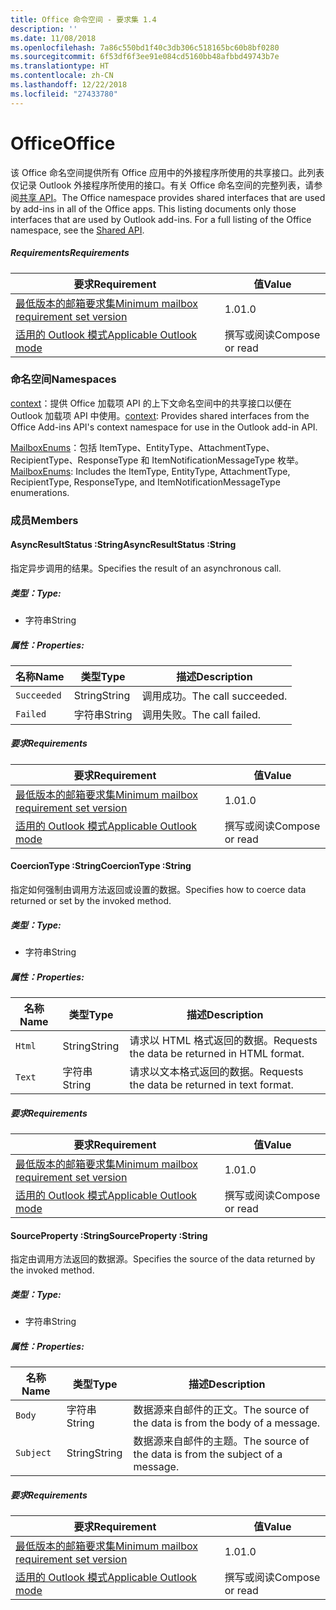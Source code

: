 ```yaml
---
title: Office 命令空间 - 要求集 1.4
description: ''
ms.date: 11/08/2018
ms.openlocfilehash: 7a86c550bd1f40c3db306c518165bc60b8bf0280
ms.sourcegitcommit: 6f53df6f3ee91e084cd5160bb48afbbd49743b7e
ms.translationtype: HT
ms.contentlocale: zh-CN
ms.lasthandoff: 12/22/2018
ms.locfileid: "27433780"
---
```

# <a name="office"></a><span data-ttu-id="ba84f-102">Office</span><span class="sxs-lookup"><span data-stu-id="ba84f-102">Office</span></span>

<span data-ttu-id="ba84f-p101">该 Office 命名空间提供所有 Office 应用中的外接程序所使用的共享接口。此列表仅记录 Outlook 外接程序所使用的接口。有关 Office 命名空间的完整列表，请参阅[共享 API](/javascript/api/office)。</span><span class="sxs-lookup"><span data-stu-id="ba84f-p101">The Office namespace provides shared interfaces that are used by add-ins in all of the Office apps. This listing documents only those interfaces that are used by Outlook add-ins. For a full listing of the Office namespace, see the [Shared API](/javascript/api/office).</span></span>

##### <a name="requirements"></a><span data-ttu-id="ba84f-105">Requirements</span><span class="sxs-lookup"><span data-stu-id="ba84f-105">Requirements</span></span>

|<span data-ttu-id="ba84f-106">要求</span><span class="sxs-lookup"><span data-stu-id="ba84f-106">Requirement</span></span>| <span data-ttu-id="ba84f-107">值</span><span class="sxs-lookup"><span data-stu-id="ba84f-107">Value</span></span>|
|---|---|
|[<span data-ttu-id="ba84f-108">最低版本的邮箱要求集</span><span class="sxs-lookup"><span data-stu-id="ba84f-108">Minimum mailbox requirement set version</span></span>](/office/dev/add-ins/reference/requirement-sets/outlook-api-requirement-sets)| <span data-ttu-id="ba84f-109">1.0</span><span class="sxs-lookup"><span data-stu-id="ba84f-109">1.0</span></span>|
|[<span data-ttu-id="ba84f-110">适用的 Outlook 模式</span><span class="sxs-lookup"><span data-stu-id="ba84f-110">Applicable Outlook mode</span></span>](https://docs.microsoft.com/outlook/add-ins/#extension-points)| <span data-ttu-id="ba84f-111">撰写或阅读</span><span class="sxs-lookup"><span data-stu-id="ba84f-111">Compose or read</span></span>|

### <a name="namespaces"></a><span data-ttu-id="ba84f-112">命名空间</span><span class="sxs-lookup"><span data-stu-id="ba84f-112">Namespaces</span></span>

<span data-ttu-id="ba84f-113">[context](Office.context.md)：提供 Office 加载项 API 的上下文命名空间中的共享接口以便在 Outlook 加载项 API 中使用。</span><span class="sxs-lookup"><span data-stu-id="ba84f-113">[context](Office.context.md): Provides shared interfaces from the Office Add-ins API's context namespace for use in the Outlook add-in API.</span></span>

<span data-ttu-id="ba84f-114">[MailboxEnums](/javascript/api/outlook/office.mailboxenums.attachmenttype)：包括 ItemType、EntityType、AttachmentType、RecipientType、ResponseType 和 ItemNotificationMessageType 枚举。</span><span class="sxs-lookup"><span data-stu-id="ba84f-114">[MailboxEnums](/javascript/api/outlook/office.mailboxenums.attachmenttype): Includes the ItemType, EntityType, AttachmentType, RecipientType, ResponseType, and ItemNotificationMessageType enumerations.</span></span>

### <a name="members"></a><span data-ttu-id="ba84f-115">成员</span><span class="sxs-lookup"><span data-stu-id="ba84f-115">Members</span></span>

####  <a name="asyncresultstatus-string"></a><span data-ttu-id="ba84f-116">AsyncResultStatus :String</span><span class="sxs-lookup"><span data-stu-id="ba84f-116">AsyncResultStatus :String</span></span>

<span data-ttu-id="ba84f-117">指定异步调用的结果。</span><span class="sxs-lookup"><span data-stu-id="ba84f-117">Specifies the result of an asynchronous call.</span></span>

##### <a name="type"></a><span data-ttu-id="ba84f-118">类型：</span><span class="sxs-lookup"><span data-stu-id="ba84f-118">Type:</span></span>

*   <span data-ttu-id="ba84f-119">字符串</span><span class="sxs-lookup"><span data-stu-id="ba84f-119">String</span></span>

##### <a name="properties"></a><span data-ttu-id="ba84f-120">属性：</span><span class="sxs-lookup"><span data-stu-id="ba84f-120">Properties:</span></span>

|<span data-ttu-id="ba84f-121">名称</span><span class="sxs-lookup"><span data-stu-id="ba84f-121">Name</span></span>| <span data-ttu-id="ba84f-122">类型</span><span class="sxs-lookup"><span data-stu-id="ba84f-122">Type</span></span>| <span data-ttu-id="ba84f-123">描述</span><span class="sxs-lookup"><span data-stu-id="ba84f-123">Description</span></span>|
|---|---|---|
|`Succeeded`| <span data-ttu-id="ba84f-124">String</span><span class="sxs-lookup"><span data-stu-id="ba84f-124">String</span></span>|<span data-ttu-id="ba84f-125">调用成功。</span><span class="sxs-lookup"><span data-stu-id="ba84f-125">The call succeeded.</span></span>|
|`Failed`| <span data-ttu-id="ba84f-126">字符串</span><span class="sxs-lookup"><span data-stu-id="ba84f-126">String</span></span>|<span data-ttu-id="ba84f-127">调用失败。</span><span class="sxs-lookup"><span data-stu-id="ba84f-127">The call failed.</span></span>|

##### <a name="requirements"></a><span data-ttu-id="ba84f-128">要求</span><span class="sxs-lookup"><span data-stu-id="ba84f-128">Requirements</span></span>

|<span data-ttu-id="ba84f-129">要求</span><span class="sxs-lookup"><span data-stu-id="ba84f-129">Requirement</span></span>| <span data-ttu-id="ba84f-130">值</span><span class="sxs-lookup"><span data-stu-id="ba84f-130">Value</span></span>|
|---|---|
|[<span data-ttu-id="ba84f-131">最低版本的邮箱要求集</span><span class="sxs-lookup"><span data-stu-id="ba84f-131">Minimum mailbox requirement set version</span></span>](/office/dev/add-ins/reference/requirement-sets/outlook-api-requirement-sets)| <span data-ttu-id="ba84f-132">1.0</span><span class="sxs-lookup"><span data-stu-id="ba84f-132">1.0</span></span>|
|[<span data-ttu-id="ba84f-133">适用的 Outlook 模式</span><span class="sxs-lookup"><span data-stu-id="ba84f-133">Applicable Outlook mode</span></span>](https://docs.microsoft.com/outlook/add-ins/#extension-points)| <span data-ttu-id="ba84f-134">撰写或阅读</span><span class="sxs-lookup"><span data-stu-id="ba84f-134">Compose or read</span></span>|
####  <a name="coerciontype-string"></a><span data-ttu-id="ba84f-135">CoercionType :String</span><span class="sxs-lookup"><span data-stu-id="ba84f-135">CoercionType :String</span></span>

<span data-ttu-id="ba84f-136">指定如何强制由调用方法返回或设置的数据。</span><span class="sxs-lookup"><span data-stu-id="ba84f-136">Specifies how to coerce data returned or set by the invoked method.</span></span>

##### <a name="type"></a><span data-ttu-id="ba84f-137">类型：</span><span class="sxs-lookup"><span data-stu-id="ba84f-137">Type:</span></span>

*   <span data-ttu-id="ba84f-138">字符串</span><span class="sxs-lookup"><span data-stu-id="ba84f-138">String</span></span>

##### <a name="properties"></a><span data-ttu-id="ba84f-139">属性：</span><span class="sxs-lookup"><span data-stu-id="ba84f-139">Properties:</span></span>

|<span data-ttu-id="ba84f-140">名称</span><span class="sxs-lookup"><span data-stu-id="ba84f-140">Name</span></span>| <span data-ttu-id="ba84f-141">类型</span><span class="sxs-lookup"><span data-stu-id="ba84f-141">Type</span></span>| <span data-ttu-id="ba84f-142">描述</span><span class="sxs-lookup"><span data-stu-id="ba84f-142">Description</span></span>|
|---|---|---|
|`Html`| <span data-ttu-id="ba84f-143">String</span><span class="sxs-lookup"><span data-stu-id="ba84f-143">String</span></span>|<span data-ttu-id="ba84f-144">请求以 HTML 格式返回的数据。</span><span class="sxs-lookup"><span data-stu-id="ba84f-144">Requests the data be returned in HTML format.</span></span>|
|`Text`| <span data-ttu-id="ba84f-145">字符串</span><span class="sxs-lookup"><span data-stu-id="ba84f-145">String</span></span>|<span data-ttu-id="ba84f-146">请求以文本格式返回的数据。</span><span class="sxs-lookup"><span data-stu-id="ba84f-146">Requests the data be returned in text format.</span></span>|

##### <a name="requirements"></a><span data-ttu-id="ba84f-147">要求</span><span class="sxs-lookup"><span data-stu-id="ba84f-147">Requirements</span></span>

|<span data-ttu-id="ba84f-148">要求</span><span class="sxs-lookup"><span data-stu-id="ba84f-148">Requirement</span></span>| <span data-ttu-id="ba84f-149">值</span><span class="sxs-lookup"><span data-stu-id="ba84f-149">Value</span></span>|
|---|---|
|[<span data-ttu-id="ba84f-150">最低版本的邮箱要求集</span><span class="sxs-lookup"><span data-stu-id="ba84f-150">Minimum mailbox requirement set version</span></span>](/office/dev/add-ins/reference/requirement-sets/outlook-api-requirement-sets)| <span data-ttu-id="ba84f-151">1.0</span><span class="sxs-lookup"><span data-stu-id="ba84f-151">1.0</span></span>|
|[<span data-ttu-id="ba84f-152">适用的 Outlook 模式</span><span class="sxs-lookup"><span data-stu-id="ba84f-152">Applicable Outlook mode</span></span>](https://docs.microsoft.com/outlook/add-ins/#extension-points)| <span data-ttu-id="ba84f-153">撰写或阅读</span><span class="sxs-lookup"><span data-stu-id="ba84f-153">Compose or read</span></span>|
####  <a name="sourceproperty-string"></a><span data-ttu-id="ba84f-154">SourceProperty :String</span><span class="sxs-lookup"><span data-stu-id="ba84f-154">SourceProperty :String</span></span>

<span data-ttu-id="ba84f-155">指定由调用方法返回的数据源。</span><span class="sxs-lookup"><span data-stu-id="ba84f-155">Specifies the source of the data returned by the invoked method.</span></span>

##### <a name="type"></a><span data-ttu-id="ba84f-156">类型：</span><span class="sxs-lookup"><span data-stu-id="ba84f-156">Type:</span></span>

*   <span data-ttu-id="ba84f-157">字符串</span><span class="sxs-lookup"><span data-stu-id="ba84f-157">String</span></span>

##### <a name="properties"></a><span data-ttu-id="ba84f-158">属性：</span><span class="sxs-lookup"><span data-stu-id="ba84f-158">Properties:</span></span>

|<span data-ttu-id="ba84f-159">名称</span><span class="sxs-lookup"><span data-stu-id="ba84f-159">Name</span></span>| <span data-ttu-id="ba84f-160">类型</span><span class="sxs-lookup"><span data-stu-id="ba84f-160">Type</span></span>| <span data-ttu-id="ba84f-161">描述</span><span class="sxs-lookup"><span data-stu-id="ba84f-161">Description</span></span>|
|---|---|---|
|`Body`| <span data-ttu-id="ba84f-162">字符串</span><span class="sxs-lookup"><span data-stu-id="ba84f-162">String</span></span>|<span data-ttu-id="ba84f-163">数据源来自邮件的正文。</span><span class="sxs-lookup"><span data-stu-id="ba84f-163">The source of the data is from the body of a message.</span></span>|
|`Subject`| <span data-ttu-id="ba84f-164">String</span><span class="sxs-lookup"><span data-stu-id="ba84f-164">String</span></span>|<span data-ttu-id="ba84f-165">数据源来自邮件的主题。</span><span class="sxs-lookup"><span data-stu-id="ba84f-165">The source of the data is from the subject of a message.</span></span>|

##### <a name="requirements"></a><span data-ttu-id="ba84f-166">要求</span><span class="sxs-lookup"><span data-stu-id="ba84f-166">Requirements</span></span>

|<span data-ttu-id="ba84f-167">要求</span><span class="sxs-lookup"><span data-stu-id="ba84f-167">Requirement</span></span>| <span data-ttu-id="ba84f-168">值</span><span class="sxs-lookup"><span data-stu-id="ba84f-168">Value</span></span>|
|---|---|
|[<span data-ttu-id="ba84f-169">最低版本的邮箱要求集</span><span class="sxs-lookup"><span data-stu-id="ba84f-169">Minimum mailbox requirement set version</span></span>](/office/dev/add-ins/reference/requirement-sets/outlook-api-requirement-sets)| <span data-ttu-id="ba84f-170">1.0</span><span class="sxs-lookup"><span data-stu-id="ba84f-170">1.0</span></span>|
|[<span data-ttu-id="ba84f-171">适用的 Outlook 模式</span><span class="sxs-lookup"><span data-stu-id="ba84f-171">Applicable Outlook mode</span></span>](https://docs.microsoft.com/outlook/add-ins/#extension-points)| <span data-ttu-id="ba84f-172">撰写或阅读</span><span class="sxs-lookup"><span data-stu-id="ba84f-172">Compose or read</span></span>|